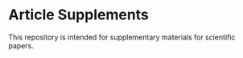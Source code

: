 # Article Supplements
This repository is intended for supplementary materials for scientific papers.
